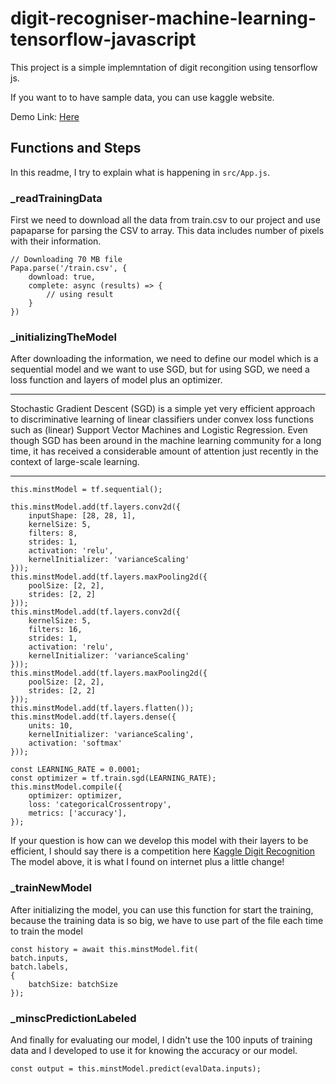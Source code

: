 # digit-recogniser-machine-learning-tensorflow-javascript

This project is a simple implemntation of digit recongition using tensorflow js.

If you want to to have sample data, you can use kaggle website.

Demo Link: [Here](https://ehsangazar.github.io/digit-recogniser-machine-learning-tensorflow-javascript/)


## Functions and Steps
In this readme, I try to explain what is happening in `src/App.js`.

### _readTrainingData
First we need to download all the data from train.csv to our project and use papaparse for parsing the CSV to array.
This data includes number of pixels with their information.
```
// Downloading 70 MB file
Papa.parse('/train.csv', {
    download: true,
    complete: async (results) => {
        // using result
    }
})
```

### _initializingTheModel
After downloading the information, we need to define our model which is a sequential model and we want to use SGD, but for using SGD, we need a loss function and layers of model plus an optimizer.
___
Stochastic Gradient Descent (SGD) is a simple yet very efficient approach to discriminative learning of linear classifiers under convex loss functions such as (linear) Support Vector Machines and Logistic Regression. Even though SGD has been around in the machine learning community for a long time, it has received a considerable amount of attention just recently in the context of large-scale learning. 
___

```
this.minstModel = tf.sequential();

this.minstModel.add(tf.layers.conv2d({
    inputShape: [28, 28, 1],
    kernelSize: 5,
    filters: 8,
    strides: 1,
    activation: 'relu',
    kernelInitializer: 'varianceScaling'
}));
this.minstModel.add(tf.layers.maxPooling2d({
    poolSize: [2, 2],
    strides: [2, 2]
}));
this.minstModel.add(tf.layers.conv2d({
    kernelSize: 5,
    filters: 16,
    strides: 1,
    activation: 'relu',
    kernelInitializer: 'varianceScaling'
}));
this.minstModel.add(tf.layers.maxPooling2d({
    poolSize: [2, 2],
    strides: [2, 2]
}));
this.minstModel.add(tf.layers.flatten());
this.minstModel.add(tf.layers.dense({
    units: 10,
    kernelInitializer: 'varianceScaling',
    activation: 'softmax'
}));

const LEARNING_RATE = 0.0001;
const optimizer = tf.train.sgd(LEARNING_RATE);
this.minstModel.compile({
    optimizer: optimizer,
    loss: 'categoricalCrossentropy',
    metrics: ['accuracy'],
});
```
If your question is how can we develop this model with their layers to be efficient, I should say there is a competition here
[Kaggle Digit Recognition](https://www.kaggle.com/c/digit-recognizer)
The model above, it is what I found on internet plus a little change!

### _trainNewModel
After initializing the model, you can use this function for start the training, because the training data is so big, we have to use part of the file each time to train the model

```
const history = await this.minstModel.fit(
batch.inputs, 
batch.labels, 
{
    batchSize: batchSize
});
```

### _minscPredictionLabeled
And finally for evaluating our model, I didn't use the 100 inputs of training data and I developed to use it for knowing the accuracy or our model.
```
const output = this.minstModel.predict(evalData.inputs);
```